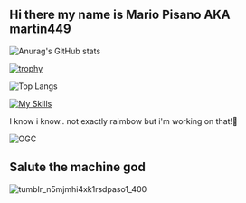## Hi there my name is Mario Pisano AKA martin449

![Anurag's GitHub stats](https://github-readme-stats.vercel.app/api?username=martino449&show_icons=true&theme=gruvbox)



[![trophy](https://github-profile-trophy.vercel.app/?username=martino449)](https://github.com/ryo-ma/github-profile-trophy)


![Top Langs](https://github-readme-stats.vercel.app/api/top-langs/?username=martino449&layout=compact)

[![My Skills](https://skillicons.dev/icons?i=windows,robloxstudio,replit,cs,html,python,powershell,lua)](https://skillicons.dev)



I know i know.. not exactly raimbow but i'm working on that!🌈



![OGC](https://github.com/user-attachments/assets/e3879f82-4153-4f33-aa88-0cbaad9a4c7c)


## Salute the machine god
![tumblr_n5mjmhi4xk1rsdpaso1_400](https://github.com/user-attachments/assets/37733df0-87b8-4787-b967-a50aa386cf70)


